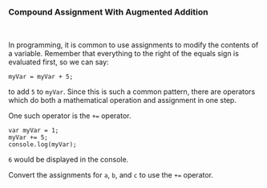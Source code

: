 ### **Compound Assignment With Augmented Addition**

<br>

In programming, it is common to use assignments to modify the contents of a variable. Remember that everything to the right of the equals sign is evaluated first, so we can say:

```
myVar = myVar + 5;
```

to add `5` to `myVar`. Since this is such a common pattern, there are operators which do both a mathematical operation and assignment in one step.

One such operator is the `+=` operator.

```
var myVar = 1;
myVar += 5;
console.log(myVar);
```

`6` would be displayed in the console.

Convert the assignments for `a`, `b`, and `c` to use the `+=` operator.
